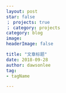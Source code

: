 ```yaml
---
layout: post
star: false
； projects: true
； category: projects
category: blog
image: 
headerImage: false

title: "文章标题"
date: 2018-09-28
author: dawsonlee
tag:
- tagName

---
```


  [1]: /assets/posts/***/***.png
